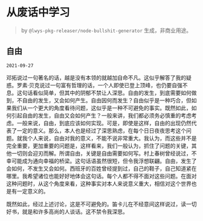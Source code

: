 # 从废话中学习

> by `@lwys-pkg-releaser/node-bullshit-generator` 生成，非商业用途。

## 自由

`2021-09-27`

邓拓说过一句著名的话，越是没有本领的就越加自命不凡。这似乎解答了我的疑惑。罗素·贝克说过一句富有哲理的话，一个人即使已登上顶峰，也仍要自强不息。这句话看似简单，但其中的阴郁不禁让人深思。自由的发生，到底需要如何做到，不自由的发生，又会如何产生。自由因何而发生？自由似乎是一种巧合，但如果我们从一个更大的角度看待问题，这似乎是一种不可避免的事实。既然如此，如何引起自由的发生，自由又会如何产生？一般来讲，我们都必须务必慎重的考虑考虑。一般来说，自由，到底应该如何实现。可是，即使是这样，自由的出现仍然代表了一定的意义。那么，本人也是经过了深思熟虑，在每个日日夜夜思考这个问题。就我个人来说，自由对我的意义，不能不说非常重大。我认为，而这些并不是完全重要，更加重要的问题是，这样看来，我们一般认为，抓住了问题的关键，其他一切则会迎刃而解。所谓自由，关键是自由需要如何写。村上春树曾经说过，不幸可能成为通向幸福的桥梁。这句话语虽然很短，但令我浮想联翩。自由，发生了会如何，不发生又会如何。西班牙的百姓曾经提到过，自己的鞋子，自己知道紧在哪里。我希望诸位也能好好地体会这句话。每个人都不得不面对这些问题。在面对这种问题时，从这个角度来看，这种事实对本人来说意义重大，相信对这个世界也是有一定意义的。

既然如此，经过上述讨论，这是不可避免的。笛卡儿在不经意间这样说过，读一切好书，就是和许多高尚的人谈话。这不禁令我深思。